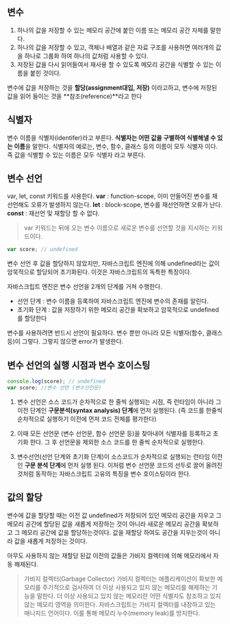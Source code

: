 ## 변수

1. 하나의 값을 저장할 수 있는 메모리 공간에 붙인 이름 또는 메모리 공간 자체를 말한다. 
2. 하나의 값을 저장할 수 있고, 객체나 배열과 같은 자료 구조를 사용하면 여러개의 값을 하나로 그룹화 하여 하나의 값처럼 사용할 수 있다. 
3. 저장된 값을 다시 읽어들여서 재사용 할 수 있도록 메모리 공간을 식별할 수 있는 이름을 붙힌 것이다.

변수에 값을 저장하는 것을 **할당(assignment대입, 저장)** 이라고하고, 변수에 저장된 값을 읽어 들이는 것을 **참조(reference)**라고 한다

## 식별자

변수 이름을 식별자(identifer)라고 부른다. **식별자는 어떤 값을 구별하여 식별해낼 수 있는 이름**을 말한다. 식별자의 예로는, 변수, 함수, 클래스 등의 이름이 모두 식별자 이다. 즉 값을 식별할 수 있는 이름은 모두 식별자 라고 부른다.

## 변수 선언

var, let, const 키워드를 사용한다.
**var** : function-scope, 이미 만들어진 변수를 재선언해도 오류가 발생하지 않는다.
**let** : block-scope, 변수를 재선언하면 오류가 난다.
**const** : 재선언 및 재할당 할 수 없다.

> var 키워드는 뒤에 오는 변수 이름으로 새로운 변수를 선언할 것을 지시하는 키워드이다.

~~~javascript
var score; // undefined
~~~

변수 선언 후 값을 할당하지 않았지만, 자바스크립트 엔진에 의해 undefined라는 값이 암묵적으로 할당되어 초기화된다. 이것은 자바스크립트의 독특한 특징이다.

자바스크립트 엔진은 변수 선언을 2개의 단계를 거쳐 수행한다.

- 선언 단계 : 변수 이름을 등록하여 자바스크립트 엔진에 변수의 존재를 알린다.
- 초기화 단계 : 값을 저장하기 위한 메모리 공간을 확보하고 암묵적으로 undefined를 할당한다

변수를 사용하려면 반드시 선언이 필요하다. 변수 뿐만 아니라 모든 식별자(함수, 클래스 등)이 그렇다. 그렇지 않으면 error가 발생한다.

## 변수 선언의 실행 시점과 변수 호이스팅

~~~javascript
console.log(score); // undefined
var score; //변수 선언 (변수선언문)
~~~

1. 변수 선언은 소스 코드가 순차적으로 한 줄씩 실행되는 시점, 즉 런타임이 아니라 그 이전 단계인 **구문분석(syntax analysis) 단계**에 먼저 실행된다. (즉 코드를 한줄씩 순차적으로 실행하기 이전에 먼저 코드 전체를 평가한다)

2. 이때 모든 선언문 (변수 선언문, 함수 선언문 등)을 찾아내어 식별자를 등록하고 초기화 한다. 그 후 선언문을 제외한 소스 코드를 한 줄씩 순차적으로 실행한다.

3. 변수선언(선언 단계와 초기화 단계)이 소스코드가 순차적으로 실행되는 런타임 이전인 **구문 분석 단계**에 먼저 실행 된다. 이처럼 변수 선언문 코드의 선두로 끌어 올려진 것처럼 동작하는 자바스크립트 고유의 특징을 변수 호이스팅이라 한다.

   

## 값의 할당

변수에 값을 할당할 때는 이전 값 undefined가 저장되어 있던 메모리 공간을 지우고 그 메모리 공간에 할당된 값을 새롭게 저장하는 것이 아니라 새로운 메모리 공간을 확보하고 그 메모리 공간에 값을 할당하는것이다. 값을 재할당 하여도 공간을 지우는것이 아니라 값을 새롭게 저장하는 것이다.

아무도 사용하지 않는 재할당 된값 이전의 값들은 가비지 컬렉터에 의해 메모리에서 자동 해제된다.

> 가비지 컬렉터(Garbage Collector)
> 가비지 컬렉터는 애플리케이션이 확보한 메모리를 주기적으로 검사하여 더 이상 사용되고 있지 않는 메모리를 해제하는 기능을 말한다. 더 이상 사용되고 있지 않는 메모리란 어떤 식별자도 참조하고 있지 않는 메모리 영역을 의미한다. 자바스크립트는 가비지 컬렉터를 내장하고 있는 매니지드 언어이다. 이를 통해 메모리 누수(memory leak)를 방지한다.

